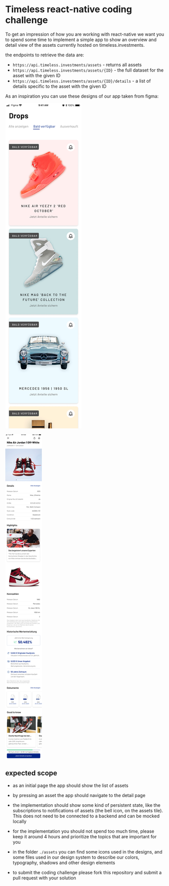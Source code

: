 # Timeless react-native coding challenge

To get an impression of how you are working with react-native we want you to
spend some time to implement a simple app to show an overview and detail view of
the assets currently hosted on timeless.investments.

the endpoints to retrieve the data are:

- `https://api.timeless.investments/assets` - returns all assets
- `https://api.timeless.investments/assets/{ID}` - the full dataset for the
  asset with the given ID
- `https://api.timeless.investments/assets/{ID}/details` - a list of details
  specific to the asset with the given ID

As an inspiration you can use these designs of our app taken from figma:

![browse page](./documentation/browse.jpg)

![product detail page](./documentation/product-detail-page.jpg)

## expected scope

- as an initial page the app should show the list of assets
- by pressing an asset the app should navigate to the detail page
- the implementation should show some kind of persistent state, like the
  subscriptions to notifications of assets (the bell icon, on the assets tile).
  This does not need to be connected to a backend and can be mocked locally
- for the implementation you should not spend too much time, please keep it
  around 4 hours and prioritize the topics that are important for you

- in the folder `./assets` you can find some icons used in the designs, and some
  files used in our design system to describe our colors, typography, shadows
  and other design elements

- to submit the coding challenge please fork this repository and submit a pull
  request with your solution
